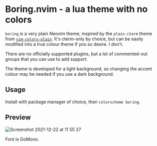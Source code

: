 # Boring.nvim - a lua theme with no colors

`boring` is a very plain Neovim theme, inspired by the `plain-cterm` theme
from [`vim-colors-plain`](https://github.com/andreypopp/vim-colors-plain).
It's cterm-only by choice, but can be easily modified into a true colour
theme if you so desire. I don't.

There are no officially supported plugins, but a lot of commented-out groups
that you can use to add support.

The theme is developed for a light background, so changing the accent colour
may be needed if you use a dark background.

## Usage

Install with package manager of choice, then `colorscheme boring`.

## Preview

![Screenshot 2021-12-22 at 11 55 27](https://user-images.githubusercontent.com/42578370/147082034-b3d02470-d429-4101-b46d-e6c98519670f.png)

Font is GoMono.

